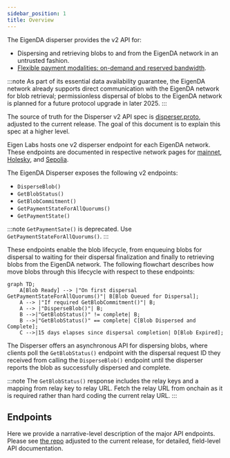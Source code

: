 ```yaml
---
sidebar_position: 1
title: Overview
---
```


The EigenDA disperser provides the v2 API for:
* Dispersing and retrieving blobs to and from the EigenDA network in an untrusted fashion. 
* [Flexible payment modalities: on-demand and reserved bandwidth](https://docs.eigencloud.xyz/products/eigenda/core-concepts/payments).

:::note
As part of its essential data availability guarantee, the EigenDA network already supports direct communication with 
the EigenDA network for blob retrieval; permissionless dispersal of blobs to the EigenDA network is planned for a future protocol
upgrade in later 2025.
:::

The source of truth for the Disperser v2 API spec is [disperser.proto](https://github.com/Layr-Labs/eigenda/blob/v0.9.0/api/proto/disperser/v2/disperser_v2.proto), adjusted to the current release. 
The goal of this document is to explain this spec at a higher level.

<!-- TODO: Update network pages -->

Eigen Labs hosts one v2 disperser endpoint for each EigenDA network. These endpoints are documented in respective network pages 
for [mainnet](../../networks/mainnet.md), [Holesky](../../networks/holesky.md), and [Sepolia](../../networks/sepolia.md).

The EigenDA Disperser exposes the following v2 endpoints:

* `DisperseBlob()`
* `GetBlobStatus()`
* `GetBlobCommitment()`
* `GetPaymentStateForAllQuorums()`
* `GetPaymentState()`

:::note
`GetPaymentSate()` is deprecated. Use `GetPaymentStateForAllQuorums()`.
:::

These endpoints enable the blob lifecycle, from enqueuing blobs for dispersal to waiting for their dispersal finalization
and finally to retrieving blobs from the EigenDA network. The following flowchart describes how move blobs through this lifecycle
with respect to these endpoints:

```mermaid
graph TD;
    A[Blob Ready] --> |"On first dispersal GetPaymentStateForAllQuorums()"| B[Blob Queued for Dispersal];
    A --> |"If required GetBlobCommitment()"| B;
    A --> |"DisperseBlob()"| B;
    B -->|"GetBlobStatus()" != complete| B;
    B -->|"GetBlobStatus()" == complete| C[Blob Dispersed and Complete];
    C -->|15 days elapses since dispersal completion| D[Blob Expired];
```

The Disperser offers an asynchronous API for dispersing blobs, where clients poll the `GetBlobStatus()` endpoint with 
the dispersal request ID they received from calling the `DisperseBlob()` endpoint until the disperser reports the blob as 
successfully dispersed and complete.

:::note
The `GetBlobStatus()` response includes the relay keys and a mapping from relay key to relay URL. Fetch the relay URL from
onchain as it is required rather than hard coding the current relay URL. 
:::

<!-- TODO: Add v2 updates and significant differences from v1 -->

## Endpoints

Here we provide a narrative-level description of the major API endpoints. Please see [the repo](https://github.com/Layr-Labs/eigenda/blob/v0.9.0/api/proto/disperser/v2/disperser_v2.proto) adjusted to the current release, for detailed, field-level API documentation.